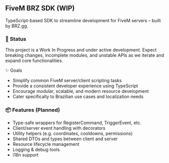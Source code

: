 ## FiveM BRZ SDK (WIP)
TypeScript-based SDK to streamline development for FiveM servers – built by BRZ.gg.

### 🚧 Status
This project is a Work In Progress and under active development. Expect breaking changes, incomplete modules, and unstable APIs as we iterate and expand core functionalities.

✨ Goals
- Simplify common FiveM server/client scripting tasks
- Provide a consistent developer experience using TypeScript
- Encourage modular, scalable, and modern resource development
- Cater specifically to Brazilian use cases and localization needs

### 📦 Features (Planned)
- Type-safe wrappers for RegisterCommand, TriggerEvent, etc.
- Client/server event handling with decorators
- Utility helpers (e.g. coordinates, cooldowns, permissions)
- Shared DTOs and types between client and server
- Resource lifecycle management
- Logging & debug tools
- i18n support
